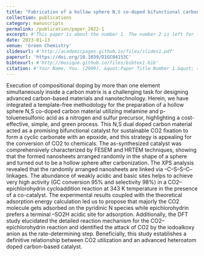 ```yaml
---
title: "Fabrication of a hollow sphere N,S co-doped bifunctional carbon catalyst for sustainable fixation of CO2 to cyclic carbonates"
collection: publications
category: manuscripts
permalink: /publication/paper_2022-1
excerpt: #'This paper is about the number 1. The number 2 is left for future work.'
date: 2023-01-13
venue: 'Green Chemistry'
slidesurl: #'http://academicpages.github.io/files/slides1.pdf'
paperurl: 'https://doi.org/10.1039/D1GC04153C'
bibtexurl: #'http://mosique.github.io/files/bibtex1.bib'
citation: #'Your Name, You. (2009). &quot;Paper Title Number 1.&quot; <i>Journal 1</i>. 1(1).'
---
```


Execution of compositional doping by more than one element simultaneously inside a carbon matrix is a challenging task for designing advanced carbon-based materials and nanotechnology. Herein, we have integrated a template-free methodology for the preparation of a hollow sphere N,S co-doped carbon material utilizing melamine and p-toluenesulfonic acid as a nitrogen and sulfur precursor, highlighting a cost-effective, simple, and green process. This N,S dual doped carbon material acted as a promising bifunctional catalyst for sustainable CO2 fixation to form a cyclic carbonate with an epoxide, and this strategy is appealing for the conversion of CO2 to chemicals. The as-synthesized catalyst was comprehensively characterized by FESEM and HRTEM techniques, showing that the formed nanosheets arranged randomly in the shape of a sphere and turned out to be a hollow sphere after carbonization. The XPS analysis revealed that the randomly arranged nanosheets are linked via –C–S–S–C– linkages. The abundance of weakly acidic and basic sites helps to achieve very high activity (GC conversion 95% and selectivity 98%) in a CO2–epichlorohydrin cycloaddition reaction at 343 K temperature in the presence of a co-catalyst. The experimental results coupled with the theoretical adsorption energy calculation led us to propose that majorly the CO2 molecule gets adsorbed on the pyridinic N species while epichlorohydrin prefers a terminal –SO2H acidic site for adsorption. Additionally, the DFT study elucidated the detailed reaction mechanism for the CO2–epichlorohydrin reaction and identified the attack of CO2 by the iodoalkoxy anion as the rate-determining step. Beneficially, this study establishes a definitive relationship between CO2 utilization and an advanced heteroatom doped carbon-based catalyst.

